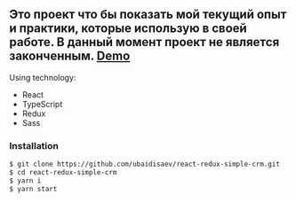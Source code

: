 ## Это проект что бы показать мой текущий опыт и практики, которые использую в своей работе. В данный момент проект  не является законченным. [Demo](https://ubaid-react-redux-simple-crm.web.app)


Using technology:

- React
- TypeScript
- Redux
- Sass

### Installation

```sh
$ git clone https://github.com/ubaidisaev/react-redux-simple-crm.git
$ cd react-redux-simple-crm
$ yarn i
$ yarn start
```
